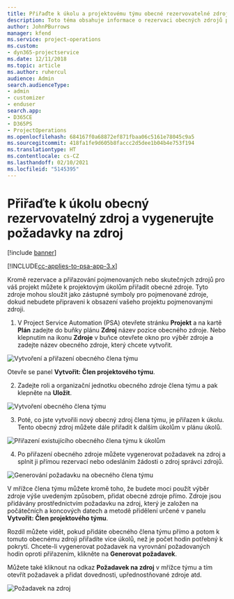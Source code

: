 ```yaml
---
title: Přiřaďte k úkolu a projektovému týmu obecné rezervovatelné zdroje
description: Toto téma obsahuje informace o rezervaci obecných zdrojů pro úkoly a projektové týmy.
author: JohnPBurrows
manager: kfend
ms.service: project-operations
ms.custom:
- dyn365-projectservice
ms.date: 12/11/2018
ms.topic: article
ms.author: ruhercul
audience: Admin
search.audienceType:
- admin
- customizer
- enduser
search.app:
- D365CE
- D365PS
- ProjectOperations
ms.openlocfilehash: 684167f0a68872ef871fbaa06c5161e78045c9a5
ms.sourcegitcommit: 418fa1fe9d605b8faccc2d5dee1b04b4e753f194
ms.translationtype: HT
ms.contentlocale: cs-CZ
ms.lasthandoff: 02/10/2021
ms.locfileid: "5145395"
---
```

# <a name="assign-generic-bookable-resources-to-a-task-and-generate-resource-requirements"></a>Přiřaďte k úkolu obecný rezervovatelný zdroj a vygenerujte požadavky na zdroj 

[!include [banner](../includes/psa-now-project-operations.md)]

[!INCLUDE[cc-applies-to-psa-app-3.x](../includes/cc-applies-to-psa-app-3x.md)]

Kromě rezervace a přiřazování pojmenovaných nebo skutečných zdrojů pro váš projekt můžete k projektovým úkolům přiřadit obecné zdroje. Tyto zdroje mohou sloužit jako zástupné symboly pro pojmenované zdroje, dokud nebudete připraveni k obsazení vašeho projektu pojmenovanými zdroji. 

1. V Project Service Automation (PSA) otevřete stránku **Projekt** a na kartě **Plán** zadejte do buňky plánu **Zdroj** název pozice obecného zdroje. Nebo klepnutím na ikonu **Zdroje** v buňce otevřete okno pro výběr zdroje a zadejte název obecného zdroje, který chcete vytvořit.

![Vytvoření a přiřazení obecného člena týmu](media/RM-how-to-9.png)

Otevře se panel **Vytvořit: Člen projektového týmu**. 

2. Zadejte roli a organizační jednotku obecného zdroje člena týmu a pak klepněte na **Uložit**.

![Vytvoření obecného člena týmu](media/RM-how-to-10.png)

3. Poté, co jste vytvořili nový obecný zdroj člena týmu, je přiřazen k úkolu. Tento obecný zdroj můžete dále přiřadit k dalším úkolům v plánu úkolů.

![Přiřazení existujícího obecného člena týmu k úkolům](media/RM-how-to-11.png)

4. Po přiřazení obecného zdroje můžete vygenerovat požadavek na zdroj a splnit ji přímou rezervací nebo odesláním žádosti o zdroj správci zdrojů.

![Generování požadavku na obecného člena týmu](media/RM-how-to-12.png)

V mřížce člena týmu můžete kromě toho, že budete moci použít výběr zdroje výše uvedeným způsobem, přidat obecné zdroje přímo. Zdroje jsou přidávány prostřednictvím požadavku na zdroj, který je založen na počátečních a koncových datech a metodě přidělení určené v panelu **Vytvořit: Člen projektového týmu**.

Rozdíl můžete vidět, pokud přidáte obecného člena týmu přímo a potom k tomuto obecnému zdroji přiřadíte více úkolů, než je počet hodin potřebný k pokrytí. Chcete-li vygenerovat požadavek na vyrovnání požadovaných hodin oproti přiřazením, klikněte na **Generovat požadavek**.

Můžete také kliknout na odkaz **Požadavek na zdroj** v mřížce týmu a tím otevřít požadavek a přidat dovednosti, upřednostňované zdroje atd.

![Požadavek na zdroj](media/RM-how-to-13.png)

